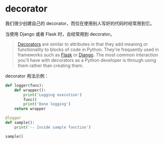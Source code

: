 # decorator

我们很少创建自己的 decorator，而仅在使用别人写好的代码时经常用到它。

当使用 Django 或者 Flask 时，会经常用到 decorator。

> [Decorators](https://www.python.org/dev/peps/pep-0318/) are similar to attributes in that they add meaning or functionality to blocks of code in Python. They're frequently used in frameworks such as [Flask](http://flask.pocoo.org/) or [Django](https://www.djangoproject.com/). The most common interaction you'll have with decorators as a Python developer is through using them rather than creating them.

decorator 用法示例：

```python
def logger(func):
    def wrapper():
        print('Logging execution')
        func()
        print('Done logging')
    return wrapper

@logger
def sample():
    print('-- Inside sample function')

sample()

```

